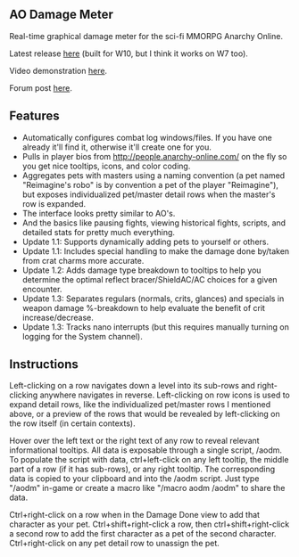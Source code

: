 AO Damage Meter
---------------

Real-time graphical damage meter for the sci-fi MMORPG Anarchy Online.

Latest release [here](https://github.com/nicgalehouse/AODamageMeter/releases/tag/v1.3.0) (built for W10, but I think it works on W7 too).

Video demonstration [here](https://youtu.be/K4iU7KronOg).

Forum post [here](https://forums.anarchy-online.com/showthread.php?616901-Try-out-the-new-AO-Damage-Meter-(like-those-used-in-WoW)).

Features
--------

+ Automatically configures combat log windows/files. If you have one already it'll find it, otherwise it'll create one for you.
+ Pulls in player bios from http://people.anarchy-online.com/ on the fly so you get nice tooltips, icons, and color coding.
+ Aggregates pets with masters using a naming convention (a pet named "Reimagine's robo" is by convention a pet of the player "Reimagine"), but exposes individualized pet/master detail rows when the master's row is expanded.
+ The interface looks pretty similar to AO's.
+ And the basics like pausing fights, viewing historical fights, scripts, and detailed stats for pretty much everything.
+ Update 1.1: Supports dynamically adding pets to yourself or others.
+ Update 1.1: Includes special handling to make the damage done by/taken from crat charms more accurate.
+ Update 1.2: Adds damage type breakdown to tooltips to help you determine the optimal reflect bracer/ShieldAC/AC choices for a given encounter.
+ Update 1.3: Separates regulars (normals, crits, glances) and specials in weapon damage %-breakdown to help evaluate the benefit of crit increase/decrease.
+ Update 1.3: Tracks nano interrupts (but this requires manually turning on logging for the System channel).

Instructions
------------
Left-clicking on a row navigates down a level into its sub-rows and right-clicking anywhere navigates in reverse.
Left-clicking on row icons is used to expand detail rows, like the individualized pet/master rows I mentioned above, or a preview of the rows that would be revealed by left-clicking on the row itself (in certain contexts).

Hover over the left text or the right text of any row to reveal relevant informational tooltips.
All data is exposable through a single script, /aodm.
To populate the script with data, ctrl+left-click on any left tooltip, the middle part of a row (if it has sub-rows), or any right tooltip.
The corresponding data is copied to your clipboard and into the /aodm script.
Just type "/aodm" in-game or create a macro like "/macro aodm /aodm" to share the data.

Ctrl+right-click on a row when in the Damage Done view to add that character as your pet.
Ctrl+shift+right-click a row, then ctrl+shift+right-click a second row to add the first character as a pet of the second character.
Ctrl+right-click on any pet detail row to unassign the pet.

